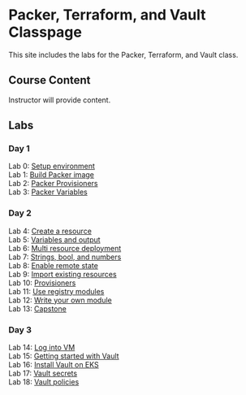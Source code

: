 # Packer, Terraform, and Vault Classpage

This site includes the labs for the Packer, Terraform, and Vault class.

## Course Content   
Instructor will provide content.

## Labs
### Day 1   
Lab 0: [Setup environment](labs/lab0-setup/)   
Lab 1: [Build Packer image](labs/lab1-packer-build)   
Lab 2: [Packer Provisioners](labs/lab2-packer-provisioner)   
Lab 3: [Packer Variables](labs/lab3-packer-variables)   

### Day 2
Lab 4: [Create a resource](labs/lab4-tf-first-instance)   
Lab 5: [Variables and output](labs/lab5-tf-variables-and-output)   
Lab 6: [Multi resource deployment](labs/lab6-tf-more-variables)   
Lab 7: [Strings, bool, and numbers](labs/lab7-tf-even-more-variables)   
Lab 8: [Enable remote state](labs/lab8-tf-remote-state)   
Lab 9: [Import existing resources](labs/lab9-tf-import)   
Lab 10: [Provisioners](labs/lab10-tf-provisioner)   
Lab 11: [Use registry modules](labs/lab11-tf-module)   
Lab 12: [Write your own module](labs/lab12-tf-write-module)   
Lab 13: [Capstone](labs/lab13-capstone)   

### Day 3   
Lab 14: [Log into VM](labs/lab14-access-vms/)   
Lab 15: [Getting started with Vault](labs/lab15-install-vault)   
Lab 16: [Install Vault on EKS](labs/lab16-install-vault-eks)   
Lab 17: [Vault secrets](labs/lab17-vault-secrets/)   
Lab 18: [Vault policies](labs/lab18-vault-policies/)   
